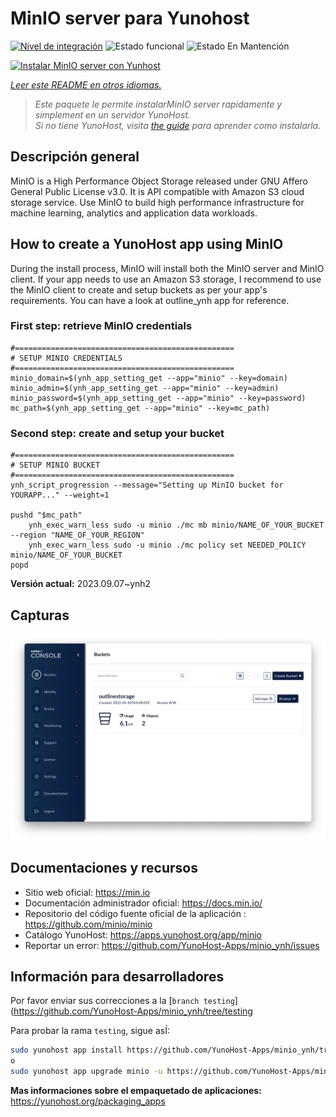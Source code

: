 <!--
Este archivo README esta generado automaticamente<https://github.com/YunoHost/apps/tree/master/tools/readme_generator>
No se debe editar a mano.
-->

# MinIO server para Yunohost

[![Nivel de integración](https://dash.yunohost.org/integration/minio.svg)](https://dash.yunohost.org/appci/app/minio) ![Estado funcional](https://ci-apps.yunohost.org/ci/badges/minio.status.svg) ![Estado En Mantención](https://ci-apps.yunohost.org/ci/badges/minio.maintain.svg)

[![Instalar MinIO server con Yunhost](https://install-app.yunohost.org/install-with-yunohost.svg)](https://install-app.yunohost.org/?app=minio)

*[Leer este README en otros idiomas.](./ALL_README.md)*

> *Este paquete le permite instalarMinIO server rapidamente y simplement en un servidor YunoHost.*  
> *Si no tiene YunoHost, visita [the guide](https://yunohost.org/install) para aprender como instalarla.*

## Descripción general

MinIO is a High Performance Object Storage released under GNU Affero General Public License v3.0. It is API compatible with Amazon S3 cloud storage service. Use MinIO to build high performance infrastructure for machine learning, analytics and application data workloads.

## How to create a YunoHost app using MinIO

During the install process, MinIO will install both the MinIO server and MinIO client.
If your app needs to use an Amazon S3 storage, I recommend to use the MinIO client to create and setup buckets as per your app's requirements. You can have a look at outline_ynh app for reference.

### First step: retrieve MinIO credentials
```
#=================================================
# SETUP MINIO CREDENTIALS
#=================================================
minio_domain=$(ynh_app_setting_get --app="minio" --key=domain)
minio_admin=$(ynh_app_setting_get --app="minio" --key=admin)
minio_password=$(ynh_app_setting_get --app="minio" --key=password)
mc_path=$(ynh_app_setting_get --app="minio" --key=mc_path)
```

### Second step: create and setup your bucket
```
#=================================================
# SETUP MINIO BUCKET
#=================================================
ynh_script_progression --message="Setting up MinIO bucket for YOURAPP..." --weight=1

pushd "$mc_path"
	ynh_exec_warn_less sudo -u minio ./mc mb minio/NAME_OF_YOUR_BUCKET --region "NAME_OF_YOUR_REGION"
	ynh_exec_warn_less sudo -u minio ./mc policy set NEEDED_POLICY minio/NAME_OF_YOUR_BUCKET
popd
```

**Versión actual:** 2023.09.07~ynh2

## Capturas

![Captura de MinIO server](./doc/screenshots/minio-browser.png)

## Documentaciones y recursos

- Sitio web oficial: <https://min.io>
- Documentación administrador oficial: <https://docs.min.io/>
- Repositorio del código fuente oficial de la aplicación : <https://github.com/minio/minio>
- Catálogo YunoHost: <https://apps.yunohost.org/app/minio>
- Reportar un error: <https://github.com/YunoHost-Apps/minio_ynh/issues>

## Información para desarrolladores

Por favor enviar sus correcciones a la [`branch testing`](https://github.com/YunoHost-Apps/minio_ynh/tree/testing

Para probar la rama `testing`, sigue asÍ:

```bash
sudo yunohost app install https://github.com/YunoHost-Apps/minio_ynh/tree/testing --debug
o
sudo yunohost app upgrade minio -u https://github.com/YunoHost-Apps/minio_ynh/tree/testing --debug
```

**Mas informaciones sobre el empaquetado de aplicaciones:** <https://yunohost.org/packaging_apps>
